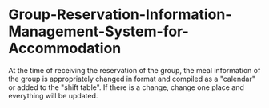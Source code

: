 # Group-Reservation-Information-Management-System-for-Accommodation
At the time of receiving the reservation of the group, the meal information of the group is appropriately changed in format and compiled as a "calendar" or added to the "shift table". If there is a change, change one place and everything will be updated.
